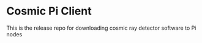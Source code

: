 # Cosmic Pi Client

This is the release repo for downloading cosmic ray detector software to Pi nodes
